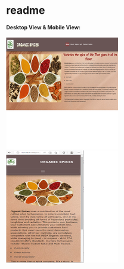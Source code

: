 # readme


#### Desktop View & Mobile View:
<img src="/Homepage-Desktop.png" width="300" height="300"/>     <img src="/Homepage-mobile.png" width="300" height="300"/>

